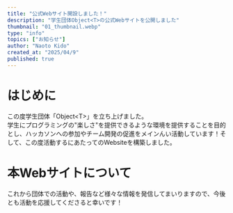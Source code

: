 ```yaml
---
title: "公式Webサイト開設しました！"
description: "学生団体Object<T>の公式Webサイトを公開しました"
thumbnail: "01_thumbnail.webp"
type: "info"
topics: ["お知らせ"]
author: "Naoto Kido"
created_at: "2025/04/9"
published: true
---
```

# はじめに
この度学生団体「Object\<T\>」を立ち上げました。  
学生にプログラミングの"楽しさ"を提供できるような環境を提供することを目的とし、ハッカソンへの参加やチーム開発の促進をメインんい活動しています！そして、この度活動するにあたってのWebsiteを構築しました。

# 本Webサイトについて
これから団体での活動や、報告など様々な情報を発信してまいりますので、今後とも活動を応援してくださると幸いです！